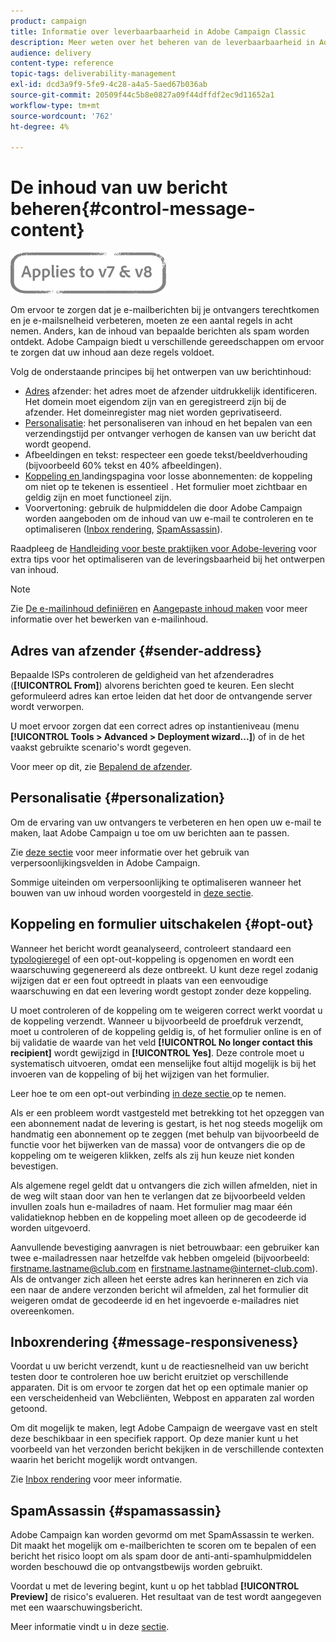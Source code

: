 ```yaml
---
product: campaign
title: Informatie over leverbaarbaarheid in Adobe Campaign Classic
description: Meer weten over het beheren van de leverbaarbaarheid in Adobe Campaign Classic?
audience: delivery
content-type: reference
topic-tags: deliverability-management
exl-id: dcd3a9f9-5fe9-4c28-a4a5-5aed67b036ab
source-git-commit: 20509f44c5b8e0827a09f44dffdf2ec9d11652a1
workflow-type: tm+mt
source-wordcount: '762'
ht-degree: 4%

---
```


# De inhoud van uw bericht beheren{#control-message-content}

![](../../assets/common.svg)

Om ervoor te zorgen dat je e-mailberichten bij je ontvangers terechtkomen en je e-mailsnelheid verbeteren, moeten ze een aantal regels in acht nemen. Anders, kan de inhoud van bepaalde berichten als spam worden ontdekt. Adobe Campaign biedt u verschillende gereedschappen om ervoor te zorgen dat uw inhoud aan deze regels voldoet.

Volg de onderstaande principes bij het ontwerpen van uw berichtinhoud:

* [Adres](#sender-address) afzender: het adres moet de afzender uitdrukkelijk identificeren. Het domein moet eigendom zijn van en geregistreerd zijn bij de afzender. Het domeinregister mag niet worden geprivatiseerd.
* [Personalisatie](#personalization): het personaliseren van inhoud en het bepalen van een verzendingstijd per ontvanger verhogen de kansen van uw bericht dat wordt geopend.
* Afbeeldingen en tekst: respecteer een goede tekst/beeldverhouding (bijvoorbeeld 60% tekst en 40% afbeeldingen).
* [Koppeling en ](#opt-out) landingspagina voor losse abonnementen: de koppeling om niet op te tekenen is essentieel . Het formulier moet zichtbaar en geldig zijn en moet functioneel zijn.
* Voorvertoning: gebruik de hulpmiddelen die door Adobe Campaign worden aangeboden om de inhoud van uw e-mail te controleren en te optimaliseren ([Inbox rendering](#message-responsiveness), [SpamAssassin](#spamassassin)).

Raadpleeg de [Handleiding voor beste praktijken voor Adobe-levering](https://experienceleague.adobe.com/docs/deliverability-learn/deliverability-best-practice-guide/content-best-practices-for-optimal-delivery.html) voor extra tips voor het optimaliseren van de leveringsbaarheid bij het ontwerpen van inhoud.

>[!NOTE]
>
>Zie [De e-mailinhoud definiëren](defining-the-email-content.md) en [Aangepaste inhoud maken](design-and-personalize.md) voor meer informatie over het bewerken van e-mailinhoud.

## Adres van afzender {#sender-address}

Bepaalde ISPs controleren de geldigheid van het afzenderadres (**[!UICONTROL From]**) alvorens berichten goed te keuren. Een slecht geformuleerd adres kan ertoe leiden dat het door de ontvangende server wordt verworpen.

U moet ervoor zorgen dat een correct adres op instantieniveau (menu **[!UICONTROL Tools > Advanced > Deployment wizard...]**) of in de het vaakst gebruikte scenario&#39;s wordt gegeven.

Voor meer op dit, zie [Bepalend de afzender](defining-the-email-content.md).

## Personalisatie {#personalization}

Om de ervaring van uw ontvangers te verbeteren en hen open uw e-mail te maken, laat Adobe Campaign u toe om uw berichten aan te passen.

Zie [deze sectie](personalization-fields.md) voor meer informatie over het gebruik van verpersoonlijkingsvelden in Adobe Campaign.

Sommige uiteinden om verpersoonlijking te optimaliseren wanneer het bouwen van uw inhoud worden voorgesteld in [deze sectie](design-and-personalize.md#optimize-personalization).

## Koppeling en formulier uitschakelen {#opt-out}

Wanneer het bericht wordt geanalyseerd, controleert standaard een [typologieregel](steps-validating-the-delivery.md#validation-process-with-typologies) of een opt-out-koppeling is opgenomen en wordt een waarschuwing gegenereerd als deze ontbreekt. U kunt deze regel zodanig wijzigen dat er een fout optreedt in plaats van een eenvoudige waarschuwing en dat een levering wordt gestopt zonder deze koppeling.

U moet controleren of de koppeling om te weigeren correct werkt voordat u de koppeling verzendt. Wanneer u bijvoorbeeld de proefdruk verzendt, moet u controleren of de koppeling geldig is, of het formulier online is en of bij validatie de waarde van het veld **[!UICONTROL No longer contact this recipient]** wordt gewijzigd in **[!UICONTROL Yes]**. Deze controle moet u systematisch uitvoeren, omdat een menselijke fout altijd mogelijk is bij het invoeren van de koppeling of bij het wijzigen van het formulier.

Leer hoe te om een opt-out verbinding [in deze sectie ](personalization-blocks.md#personalization-blocks-example) op te nemen.

Als er een probleem wordt vastgesteld met betrekking tot het opzeggen van een abonnement nadat de levering is gestart, is het nog steeds mogelijk om handmatig een abonnement op te zeggen (met behulp van bijvoorbeeld de functie voor het bijwerken van de massa) voor de ontvangers die op de koppeling om te weigeren klikken, zelfs als zij hun keuze niet konden bevestigen.

Als algemene regel geldt dat u ontvangers die zich willen afmelden, niet in de weg wilt staan door van hen te verlangen dat ze bijvoorbeeld velden invullen zoals hun e-mailadres of naam. Het formulier mag maar één validatieknop hebben en de koppeling moet alleen op de gecodeerde id worden uitgevoerd.

Aanvullende bevestiging aanvragen is niet betrouwbaar: een gebruiker kan twee e-mailadressen naar hetzelfde vak hebben omgeleid (bijvoorbeeld: firstname.lastname@club.com en firstname.lastname@internet-club.com). Als de ontvanger zich alleen het eerste adres kan herinneren en zich via een naar de andere verzonden bericht wil afmelden, zal het formulier dit weigeren omdat de gecodeerde id en het ingevoerde e-mailadres niet overeenkomen.

## Inboxrendering {#message-responsiveness}

Voordat u uw bericht verzendt, kunt u de reactiesnelheid van uw bericht testen door te controleren hoe uw bericht eruitziet op verschillende apparaten. Dit is om ervoor te zorgen dat het op een optimale manier op een verscheidenheid van Webcliënten, Webpost en apparaten zal worden getoond.

Om dit mogelijk te maken, legt Adobe Campaign de weergave vast en stelt deze beschikbaar in een specifiek rapport. Op deze manier kunt u het voorbeeld van het verzonden bericht bekijken in de verschillende contexten waarin het bericht mogelijk wordt ontvangen.

Zie [Inbox rendering](inbox-rendering.md) voor meer informatie.

## SpamAssassin {#spamassassin}

Adobe Campaign kan worden gevormd om met SpamAssassin te werken. Dit maakt het mogelijk om e-mailberichten te scoren om te bepalen of een bericht het risico loopt om als spam door de anti-anti-spamhulpmiddelen worden beschouwd die op ontvangstbewijs worden gebruikt.

Voordat u met de levering begint, kunt u op het tabblad **[!UICONTROL Preview]** de risico&#39;s evalueren. Het resultaat van de test wordt aangegeven met een waarschuwingsbericht.

Meer informatie vindt u in deze [sectie](spamassassin.md).

